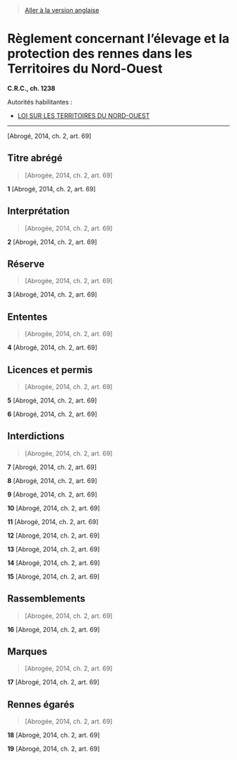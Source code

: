 > [Aller à la version anglaise](/en/Regulations/Consolidated%20Regulations%20of%20Canada/1201-1300/C.R.C.,%20c.%201238.md)

# Règlement concernant l’élevage et la protection des rennes dans les Territoires du Nord-Ouest

**C.R.C., ch. 1238**

Autorités habilitantes : 
- [LOI SUR LES TERRITOIRES DU NORD-OUEST](/fr/Lois/Lois%20du%20Canada/2014/ch.%202,%20art.%202.md)

----------


[Abrogé, 2014, ch. 2, art. 69]



## Titre abrégé
> [Abrogée, 2014, ch. 2, art. 69]



**1** [Abrogé, 2014, ch. 2, art. 69]




## Interprétation
> [Abrogée, 2014, ch. 2, art. 69]



**2** [Abrogé, 2014, ch. 2, art. 69]




## Réserve
> [Abrogée, 2014, ch. 2, art. 69]



**3** [Abrogé, 2014, ch. 2, art. 69]




## Ententes
> [Abrogée, 2014, ch. 2, art. 69]



**4** [Abrogé, 2014, ch. 2, art. 69]




## Licences et permis
> [Abrogée, 2014, ch. 2, art. 69]



**5** [Abrogé, 2014, ch. 2, art. 69]



**6** [Abrogé, 2014, ch. 2, art. 69]




## Interdictions
> [Abrogée, 2014, ch. 2, art. 69]



**7** [Abrogé, 2014, ch. 2, art. 69]



**8** [Abrogé, 2014, ch. 2, art. 69]



**9** [Abrogé, 2014, ch. 2, art. 69]



**10** [Abrogé, 2014, ch. 2, art. 69]



**11** [Abrogé, 2014, ch. 2, art. 69]



**12** [Abrogé, 2014, ch. 2, art. 69]



**13** [Abrogé, 2014, ch. 2, art. 69]



**14** [Abrogé, 2014, ch. 2, art. 69]



**15** [Abrogé, 2014, ch. 2, art. 69]




## Rassemblements
> [Abrogée, 2014, ch. 2, art. 69]



**16** [Abrogé, 2014, ch. 2, art. 69]




## Marques
> [Abrogée, 2014, ch. 2, art. 69]



**17** [Abrogé, 2014, ch. 2, art. 69]




## Rennes égarés
> [Abrogée, 2014, ch. 2, art. 69]



**18** [Abrogé, 2014, ch. 2, art. 69]



**19** [Abrogé, 2014, ch. 2, art. 69]


